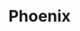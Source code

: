 ---
layout: location

title: Phoenix
latitude: 33.44838
longitude: -112.07404
address: Arizona

info: 1,488,750

tags:
- Desert
- Suns

---